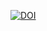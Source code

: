 [![DOI](https://neurolibre.org/papers/10.55458/neurolibre.00019/status.svg)](https://doi.org/10.55458/neurolibre.00019)
